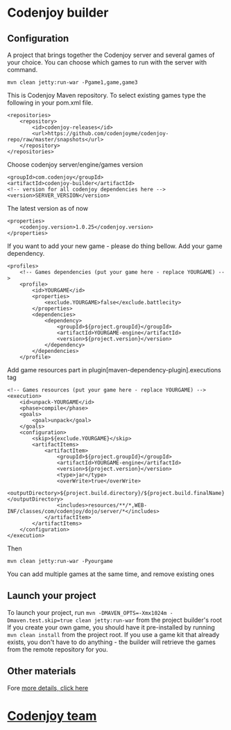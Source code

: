 Codenjoy builder
==============

Configuration
--------------
A project that brings together the Codenjoy server and several games of your choice.
You can choose which games to run with the server with command.
```
mvn clean jetty:run-war -Pgame1,game,game3
```
This is Codenjoy Maven repository. To select existing games type the following in your pom.xml file.
```
<repositories>
    <repository>
        <id>codenjoy-releases</id>
        <url>https://github.com/codenjoyme/codenjoy-repo/raw/master/snapshots</url>
    </repository>
</repositories>
```
Choose codenjoy server/engine/games version
```
<groupId>com.codenjoy</groupId>
<artifactId>codenjoy-builder</artifactId>
<!-- version for all codenjoy dependencies here -->
<version>SERVER_VERSION</version>
```
The latest version as of now
```
<properties>
    <codenjoy.version>1.0.25</codenjoy.version>
</properties>
```
If you want to add your new game - please do thing bellow.
Add your game dependency.
```
<profiles>
    <!-- Games dependencies (put your game here - replace YOURGAME) -->
    <profile>
        <id>YOURGAME</id>
        <properties>
            <exclude.YOURGAME>false</exclude.battlecity>
        </properties>
        <dependencies>
            <dependency>
                <groupId>${project.groupId}</groupId>
                <artifactId>YOURGAME-engine</artifactId>
                <version>${project.version}</version>
            </dependency>
        </dependencies>
    </profile>
```
Add game resources part in plugin[maven-dependency-plugin].executions tag
```
<!-- Games resources (put your game here - replace YOURGAME) -->
<execution>
    <id>unpack-YOURGAME</id>
    <phase>compile</phase>
    <goals>
        <goal>unpack</goal>
    </goals>
    <configuration>
        <skip>${exclude.YOURGAME}</skip>
        <artifactItems>
            <artifactItem>
                <groupId>${project.groupId}</groupId>
                <artifactId>YOURGAME-engine</artifactId>
                <version>${project.version}</version>
                <type>jar</type>
                <overWrite>true</overWrite>
                <outputDirectory>${project.build.directory}/${project.build.finalName}</outputDirectory>
                <includes>resources/**/*,WEB-INF/classes/com/codenjoy/dojo/server/*</includes>
            </artifactItem>
        </artifactItems>
    </configuration>
</execution>
```
Then
```
mvn clean jetty:run-war -Pyourgame
```
You can add multiple games at the same time, and remove existing ones

Launch your project
--------------
To launch your project, run `mvn -DMAVEN_OPTS=-Xmx1024m -Dmaven.test.skip=true clean jetty:run-war` from the project builder's root
If you create your own game, you should have it pre-installed by running `mvn clean install` from the project root. If you use a game kit that already exists, you don't have to do anything - the builder will retrieve the games from the remote repository for you.

Other materials
--------------
Fore [more details, click here](https://github.com/codenjoyme/codenjoy)

[Codenjoy team](http://codenjoy.com/portal/?page_id=51)
===========